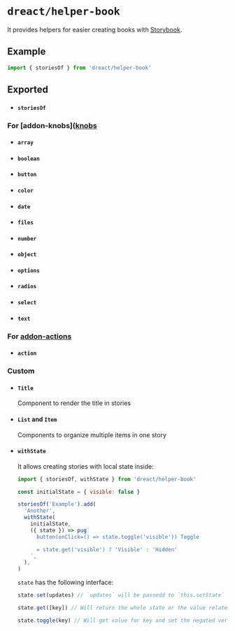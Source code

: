 # `dreact/helper-book`

It provides helpers for easier creating books with [Storybook](https://github.com/storybookjs/storybook).

## Example

```jsx
import { storiesOf } from 'dreact/helper-book'
```

## Exported

- #### `storiesOf`

### For [addon-knobs]([knobs](https://github.com/storybookjs/storybook/tree/master/addons/knobs)

- #### `array`
- #### `boolean`
- #### `button`
- #### `color`
- #### `date`
- #### `files`
- #### `number`
- #### `object`
- #### `options`
- #### `radios`
- #### `select`
- #### `text`

### For [addon-actions](https://github.com/storybookjs/storybook/tree/master/addons/actions)

- #### `action`

### Custom

- #### `Title`

  Component to render the title in stories

- #### `List` and `Item`

  Components to organize multiple items in one story

- #### `withState`

  It allows creating stories with local state inside:

  ```jsx
  import { storiesOf, withState } from 'dreact/helper-book'

  const initialState = { visible: false }

  storiesOf('Example').add(
    'Another',
    withState(
      initialState,
      ({ state }) => pug`
        button(onClick=() => state.toggle('visible')) Toggle
  
        = state.get('visible') ? 'Visible' : 'Hidden'
      `,
    ),
  )
  ```

  `state` has the following interface:

  ```jsx
  state.set(updates) // `updates` will be passedd to `this.setState`
  ```

  ```jsx
  state.get([key]) // Will return the whole state or the value related to `key`
  ```

  ```jsx
  state.toggle(key) // Will get value for key and set the negated version
  ```
